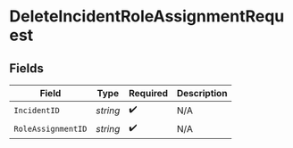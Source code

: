 # DeleteIncidentRoleAssignmentRequest


## Fields

| Field              | Type               | Required           | Description        |
| ------------------ | ------------------ | ------------------ | ------------------ |
| `IncidentID`       | *string*           | :heavy_check_mark: | N/A                |
| `RoleAssignmentID` | *string*           | :heavy_check_mark: | N/A                |